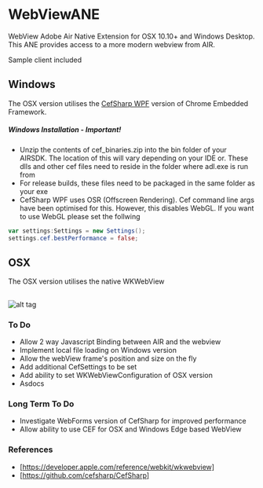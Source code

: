 # WebViewANE

WebView Adobe Air Native Extension for OSX 10.10+ and Windows Desktop.
This ANE provides access to a more modern webview from AIR.

Sample client included

## Windows
The OSX version utilises the [CefSharp WPF](https://github.com/cefsharp/CefSharp) version of Chrome Embedded Framework.

##### Windows Installation - Important!

* Unzip the contents of cef_binaries.zip into the bin folder of your AIRSDK. The location of this will vary depending on your IDE or. These dlls and other cef files need to reside in the folder where adl.exe is run from
* For release builds, these files need to be packaged in the same folder as your exe
* CefSharp WPF uses OSR (Offscreen Rendering). Cef command line args have been optimised for this. However, this disables WebGL. If you want to use WebGL please set the follwing 
```actionscript
var settings:Settings = new Settings();
settings.cef.bestPerformance = false;
```

## OSX

The OSX version utilises the native WKWebView

## 

![alt tag](https://raw.githubusercontent.com/tuarua/WebViewANE/master/screenshots/screenshot1.jpg)


### To Do
* Allow 2 way Javascript Binding between AIR and the webview
* Implement local file loading on Windows version
* Allow the webView frame's position and size on the fly
* Add additional CefSettings to be set
* Add ability to set WKWebViewConfiguration of OSX version
* Asdocs


### Long Term To Do
* Investigate WebForms version of CefSharp for improved performance
* Allow ability to use CEF for OSX and Windows Edge based WebView

### References
* [https://developer.apple.com/reference/webkit/wkwebview]
* [https://github.com/cefsharp/CefSharp]

